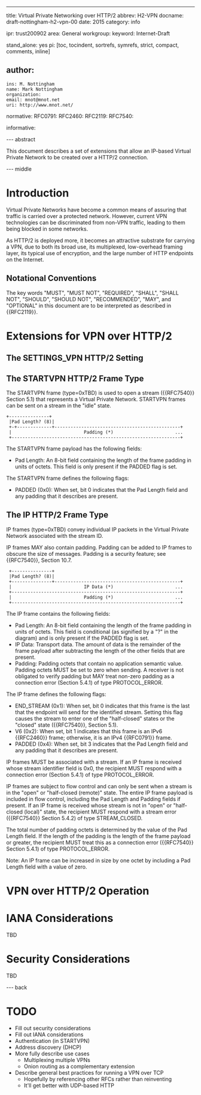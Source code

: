---
title: Virtual Private Networking over HTTP/2
abbrev: H2-VPN
docname: draft-nottingham-h2-vpn-00
date: 2015
category: info

ipr: trust200902
area: General
workgroup: 
keyword: Internet-Draft

stand_alone: yes
pi: [toc, tocindent, sortrefs, symrefs, strict, compact, comments, inline]

author:
 -
    ins: M. Nottingham
    name: Mark Nottingham
    organization: 
    email: mnot@mnot.net
    uri: http://www.mnot.net/

normative:
  RFC0791:
  RFC2460:
  RFC2119:
  RFC7540:

informative:


--- abstract

This document describes a set of extensions that allow an IP-based Virtual Private Network to be created over a HTTP/2 connection.

--- middle

# Introduction

Virtual Private Networks have become a common means of assuring that traffic is carried over a
protected network. However, current VPN technologies can be discriminated from non-VPN traffic,
leading to them being blocked in some networks.

As HTTP/2 is deployed more, it becomes an attractive substrate for carrying a VPN, due to both its
broad use, its multiplexed, low-overhead framing layer, its typical use of encryption, and the
large number of HTTP endpoints on the Internet.


## Notational Conventions

The key words "MUST", "MUST NOT", "REQUIRED", "SHALL", "SHALL NOT", "SHOULD", "SHOULD NOT",
"RECOMMENDED", "MAY", and "OPTIONAL" in this document are to be interpreted as described in
{{RFC2119}}.


# Extensions for VPN over HTTP/2

## The SETTINGS_VPN HTTP/2 Setting


## The STARTVPN HTTP/2 Frame Type

The STARTVPN frame (type=0xTBD) is used to open a stream ({{RFC7540}} Section 5.1) that represents
a Virtual Private Network. STARTVPN frames can be sent on a stream in the "idle" state.

~~~
+---------------+
 |Pad Length? (8)|
 +-+-------------+-----------------------------------------------+
 |                           Padding (*)                       ...
 +---------------------------------------------------------------+
~~~

The STARTVPN frame payload has the following fields:

* Pad Length: An 8-bit field containing the length of the frame padding in units of octets. This field is only present if the PADDED flag is set.

The STARTVPN frame defines the following flags:

* PADDED (0x0): When set, bit 0 indicates that the Pad Length field and any padding that it describes are present.


## The IP HTTP/2 Frame Type

IP frames (type=0xTBD) convey individual IP packets in the Virtual Private Network associated with the stream ID.

IP frames MAY also contain padding. Padding can be added to IP frames to obscure the size of messages. Padding is a security feature; see {{RFC7540}}, Section 10.7.

~~~
 +---------------+
 |Pad Length? (8)|
 +---------------+-----------------------------------------------+
 |                           IP Data (*)                       ...
 +---------------------------------------------------------------+
 |                           Padding (*)                       ...
 +---------------------------------------------------------------+
~~~

The IP frame contains the following fields:

* Pad Length: An 8-bit field containing the length of the frame padding in units of octets. This field is conditional (as signified by a "?" in the diagram) and is only present if the PADDED flag is set.
* IP Data: Transport data. The amount of data is the remainder of the frame payload after subtracting the length of the other fields that are present.
* Padding: Padding octets that contain no application semantic value. Padding octets MUST be set to zero when sending. A receiver is not obligated to verify padding but MAY treat non-zero padding as a connection error (Section 5.4.1) of type PROTOCOL_ERROR.

The IP frame defines the following flags:

* END_STREAM (0x1): When set, bit 0 indicates that this frame is the last that the endpoint will send for the identified stream. Setting this flag causes the stream to enter one of the "half-closed" states or the "closed" state ({{RFC7540}}, Section 5.1).
* V6 (0x2): When set, bit 1 indicates that this frame is an IPv6 {{RFC2460}} frame; otherwise, it is an IPv4 {{RFC0791}} frame.
* PADDED (0x4): When set, bit 3 indicates that the Pad Length field and any padding that it describes are present.

IP frames MUST be associated with a stream. If an IP frame is received whose stream identifier
field is 0x0, the recipient MUST respond with a connection error (Section 5.4.1) of type
PROTOCOL_ERROR.

IP frames are subject to flow control and can only be sent when a stream is in the "open" or
"half-closed (remote)" state. The entire IP frame payload is included in flow control, including
the Pad Length and Padding fields if present. If an IP frame is received whose stream is not in
"open" or "half-closed (local)" state, the recipient MUST respond with a stream error ({{RFC7540}}
Section 5.4.2) of type STREAM_CLOSED.

The total number of padding octets is determined by the value of the Pad Length field. If the
length of the padding is the length of the frame payload or greater, the recipient MUST treat this
as a connection error ({{RFC7540}} Section 5.4.1) of type PROTOCOL_ERROR.

Note: An IP frame can be increased in size by one octet by including a Pad Length field with a
value of zero.


# VPN over HTTP/2 Operation



# IANA Considerations

TBD

# Security Considerations

TBD

--- back


# TODO

* Fill out security considerations
* Fill out IANA considerations
* Authentication (in STARTVPN)
* Address discovery (DHCP)
* More fully describe use cases
  * Multiplexing multiple VPNs
  * Onion routing as a complementary extension
* Describe general best practices for running a VPN over TCP
  * Hopefully by referencing other RFCs rather than reinventing
  * It'll get better with UDP-based HTTP
